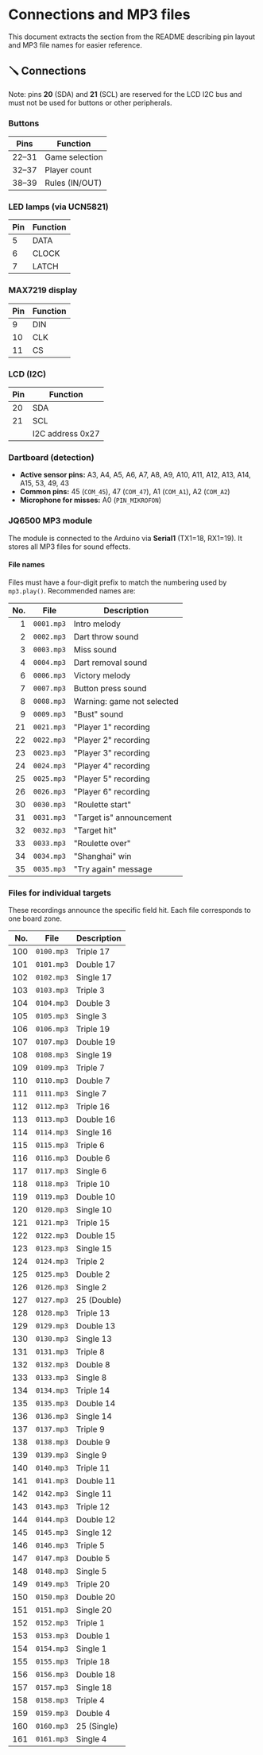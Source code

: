 # Connections and MP3 files

This document extracts the section from the README describing pin layout and MP3 file names for easier reference.

## 🪛 Connections

Note: pins **20** (SDA) and **21** (SCL) are reserved for the LCD I2C bus and must not be used for buttons or other peripherals.

### Buttons

| Pins | Function |
|--------|------------------|
| 22–31  | Game selection |
| 32–37  | Player count |
| 38–39  | Rules (IN/OUT) |

### LED lamps (via UCN5821)

| Pin | Function |
|-----|----------|
| 5   | DATA |
| 6   | CLOCK |
| 7   | LATCH |

### MAX7219 display

| Pin | Function |
|-----|----------|
| 9   | DIN |
| 10  | CLK |
| 11  | CS |

### LCD (I2C)

| Pin | Function |
|-----|----------|
| 20  | SDA |
| 21  | SCL |
|     | I2C address 0x27 |

### Dartboard (detection)

- **Active sensor pins:** A3, A4, A5, A6, A7, A8, A9, A10, A11, A12, A13, A14, A15, 53, 49, 43
- **Common pins:** 45 (`COM_45`), 47 (`COM_47`), A1 (`COM_A1`), A2 (`COM_A2`)
- **Microphone for misses:** A0 (`PIN_MIKROFON`)

### JQ6500 MP3 module

The module is connected to the Arduino via **Serial1** (TX1=18, RX1=19). It stores all MP3 files for sound effects.

#### File names

Files must have a four-digit prefix to match the numbering used by `mp3.play()`. Recommended names are:

| No. | File | Description |
|-----:|-----------------|-------------------------|
| 1    | `0001.mp3`      | Intro melody |
| 2    | `0002.mp3`      | Dart throw sound |
| 3    | `0003.mp3`      | Miss sound |
| 4    | `0004.mp3`      | Dart removal sound |
| 6    | `0006.mp3`      | Victory melody |
| 7    | `0007.mp3`      | Button press sound |
| 8    | `0008.mp3`      | Warning: game not selected |
| 9    | `0009.mp3`      | "Bust" sound |
| 21   | `0021.mp3`      | "Player 1" recording |
| 22   | `0022.mp3`      | "Player 2" recording |
| 23   | `0023.mp3`      | "Player 3" recording |
| 24   | `0024.mp3`      | "Player 4" recording |
| 25   | `0025.mp3`      | "Player 5" recording |
| 26   | `0026.mp3`      | "Player 6" recording |
| 30   | `0030.mp3`      | "Roulette start" |
| 31   | `0031.mp3`      | "Target is" announcement |
| 32   | `0032.mp3`      | "Target hit" |
| 33   | `0033.mp3`      | "Roulette over" |
| 34   | `0034.mp3`      | "Shanghai" win |
| 35   | `0035.mp3`      | "Try again" message |

### Files for individual targets

These recordings announce the specific field hit. Each file corresponds to one board zone.

| No. | File | Description |
|-----:|---------|-----------|
| 100 | `0100.mp3` | Triple 17 |
| 101 | `0101.mp3` | Double 17 |
| 102 | `0102.mp3` | Single 17 |
| 103 | `0103.mp3` | Triple 3 |
| 104 | `0104.mp3` | Double 3 |
| 105 | `0105.mp3` | Single 3 |
| 106 | `0106.mp3` | Triple 19 |
| 107 | `0107.mp3` | Double 19 |
| 108 | `0108.mp3` | Single 19 |
| 109 | `0109.mp3` | Triple 7 |
| 110 | `0110.mp3` | Double 7 |
| 111 | `0111.mp3` | Single 7 |
| 112 | `0112.mp3` | Triple 16 |
| 113 | `0113.mp3` | Double 16 |
| 114 | `0114.mp3` | Single 16 |
| 115 | `0115.mp3` | Triple 6 |
| 116 | `0116.mp3` | Double 6 |
| 117 | `0117.mp3` | Single 6 |
| 118 | `0118.mp3` | Triple 10 |
| 119 | `0119.mp3` | Double 10 |
| 120 | `0120.mp3` | Single 10 |
| 121 | `0121.mp3` | Triple 15 |
| 122 | `0122.mp3` | Double 15 |
| 123 | `0123.mp3` | Single 15 |
| 124 | `0124.mp3` | Triple 2 |
| 125 | `0125.mp3` | Double 2 |
| 126 | `0126.mp3` | Single 2 |
| 127 | `0127.mp3` | 25 (Double) |
| 128 | `0128.mp3` | Triple 13 |
| 129 | `0129.mp3` | Double 13 |
| 130 | `0130.mp3` | Single 13 |
| 131 | `0131.mp3` | Triple 8 |
| 132 | `0132.mp3` | Double 8 |
| 133 | `0133.mp3` | Single 8 |
| 134 | `0134.mp3` | Triple 14 |
| 135 | `0135.mp3` | Double 14 |
| 136 | `0136.mp3` | Single 14 |
| 137 | `0137.mp3` | Triple 9 |
| 138 | `0138.mp3` | Double 9 |
| 139 | `0139.mp3` | Single 9 |
| 140 | `0140.mp3` | Triple 11 |
| 141 | `0141.mp3` | Double 11 |
| 142 | `0142.mp3` | Single 11 |
| 143 | `0143.mp3` | Triple 12 |
| 144 | `0144.mp3` | Double 12 |
| 145 | `0145.mp3` | Single 12 |
| 146 | `0146.mp3` | Triple 5 |
| 147 | `0147.mp3` | Double 5 |
| 148 | `0148.mp3` | Single 5 |
| 149 | `0149.mp3` | Triple 20 |
| 150 | `0150.mp3` | Double 20 |
| 151 | `0151.mp3` | Single 20 |
| 152 | `0152.mp3` | Triple 1 |
| 153 | `0153.mp3` | Double 1 |
| 154 | `0154.mp3` | Single 1 |
| 155 | `0155.mp3` | Triple 18 |
| 156 | `0156.mp3` | Double 18 |
| 157 | `0157.mp3` | Single 18 |
| 158 | `0158.mp3` | Triple 4 |
| 159 | `0159.mp3` | Double 4 |
| 160 | `0160.mp3` | 25 (Single) |
| 161 | `0161.mp3` | Single 4 |
